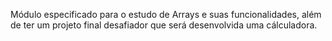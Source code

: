 Módulo especificado para o estudo de Arrays e suas funcionalidades, além de ter um projeto final desafiador que será desenvolvida
uma cálculadora.